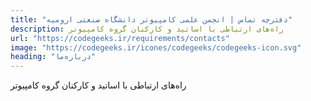 ```yaml
---
title: "دفترچه تماس | انجمن علمی کامپیوتر دانشگاه صنعتی ارومیه"
description: راه‌های ارتباطی با اساتید و کارکنان گروه کامپیوتر 
url: "https://codegeeks.ir/requirements/contacts"
image: "https://codegeeks.ir/icones/codegeeks/codegeeks-icon.svg"
heading: "درباره‌ما"
---
```

راه‌های ارتباطی با اساتید و کارکنان گروه کامپیوتر
